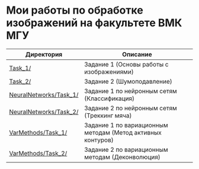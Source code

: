 # Мои работы по обработке изображений на факультете ВМК МГУ

Директория                | Описание
--------------------------|----------------------
[Task_1/](https://github.com/ArtemVeshkin/CMC_Image_Processing/tree/main/Task_1) | Задание 1 (Основы работы с изображениями)
[Task_2/](https://github.com/ArtemVeshkin/CMC_Image_Processing/tree/main/Task_2) | Задание 2 (Шумоподавление)
[NeuralNetworks/Task_1/](https://github.com/ArtemVeshkin/CMC_Image_Processing/tree/main/NeuralNetworks/Task_1) | Задание 1 по нейронным сетям (Классификация)
[NeuralNetworks/Task_2/](https://github.com/ArtemVeshkin/CMC_Image_Processing/tree/main/NeuralNetworks/Task_2) | Задание 2 по нейронным сетям (Треккинг мяча)
[VarMethods/Task_1/](https://github.com/ArtemVeshkin/CMC_Image_Processing/tree/main/VarMethods/Task_1) | Задание 1 по вариационным методам (Метод активных контуров)
[VarMethods/Task_2/](https://github.com/ArtemVeshkin/CMC_Image_Processing/tree/main/VarMethods/Task_2) | Задание 2 по вариационным методам (Деконволюция)

